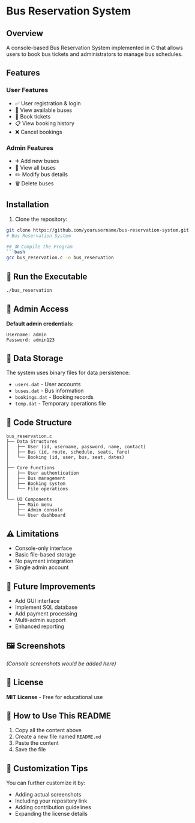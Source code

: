 # Bus Reservation System

## Overview

A console-based Bus Reservation System implemented in C that allows users to book bus tickets and administrators to manage bus schedules.

## Features

### User Features
- ✅ User registration & login  
- 🚌 View available buses  
- 🎫 Book tickets  
- 📋 View booking history  
- ❌ Cancel bookings  

### Admin Features
- ➕ Add new buses  
- 👀 View all buses  
- ✏️ Modify bus details  
- 🗑️ Delete buses  

## Installation

1. Clone the repository:
```bash
git clone https://github.com/yourusername/bus-reservation-system.git
# Bus Reservation System

## 🛠️ Compile the Program
```bash
gcc bus_reservation.c -o bus_reservation
```

## 🚀 Run the Executable
```bash
./bus_reservation
```

## 🔐 Admin Access
**Default admin credentials:**
```
Username: admin
Password: admin123
```

## 💾 Data Storage
The system uses binary files for data persistence:
- `users.dat` - User accounts
- `buses.dat` - Bus information
- `bookings.dat` - Booking records
- `temp.dat` - Temporary operations file

## 📁 Code Structure
```
bus_reservation.c
├── Data Structures
│   ├── User (id, username, password, name, contact)
│   ├── Bus (id, route, schedule, seats, fare)
│   └── Booking (id, user, bus, seat, dates)
│
├── Core Functions
│   ├── User authentication
│   ├── Bus management
│   ├── Booking system
│   └── File operations
│
└── UI Components
    ├── Main menu
    ├── Admin console
    └── User dashboard
```

## ⚠️ Limitations
- Console-only interface
- Basic file-based storage
- No payment integration
- Single admin account

## 🔮 Future Improvements
- Add GUI interface
- Implement SQL database
- Add payment processing
- Multi-admin support
- Enhanced reporting

## 🖼️ Screenshots
*(Console screenshots would be added here)*

## 📄 License
**MIT License** - Free for educational use

## 📘 How to Use This README
1. Copy all the content above
2. Create a new file named `README.md`
3. Paste the content
4. Save the file

## 🧩 Customization Tips
You can further customize it by:
- Adding actual screenshots
- Including your repository link
- Adding contribution guidelines
- Expanding the license details

